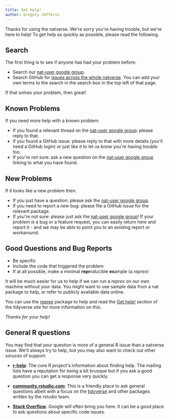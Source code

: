```yaml
---
title: Get help!
author: Gregory Jefferis
---
```


Thanks for using the natverse. We're sorry you're having trouble, but
we're here to help! To get help as quickly as possible, please read the following.

## Search
The first thing is to see if anyone has had your problem before:

* Search our [nat-user google group](https://groups.google.com/forum/#!forum/nat-user).
* Search GitHub for [issues across the whole natverse](https://github.com/search?q=user%3Anatverse&type=Issues). 
  You can add your own terms to the search in the search box in the top left of that page.

If that solves your problem, then great! 

## Known Problems
If you need more help with a known problem:

* If you found a relevant thread on the [nat-user google group](https://groups.google.com/forum/#!forum/nat-user):
  please reply to that. 
* If you found a GitHub issue:
  please reply to that with more details (you'll need a GitHub login) or just _like_ it to let us know you're having trouble too.
* If you're not sure:
  ask a new question on the [nat-user google group](https://groups.google.com/forum/#!forum/nat-user)
  linking to what you have found.


## New Problems
If it looks like a new problem then:

* If you just have a question:
  please ask the [nat-user google group](https://groups.google.com/forum/#!forum/nat-user).
* If you need to report a *new* bug:
  please file a GitHub issue for the relevant package.
* If you're not sure:
  please just ask the [nat-user google group](https://groups.google.com/forum/#!forum/nat-user)! If your 
  problem _is_ a bug or a feature request, you can easily return here and 
  report it - and we may be able to point you to an existing report or workaround.

## Good Questions and Bug Reports

* Be specific
* Include the code that triggered the problem
* If at all possible, make a minimal **repr**oducible **ex**ample (a *reprex*)

It will be much easier for us to help if we can run a *reprex* on 
our own machine without your data. You might want to use sample data 
from a nat package to help, or refer to publicly available data online.

You can use the [reprex](https://reprex.tidyverse.org/) package to help 
and read the [Get help!](https://www.tidyverse.org/help/)
section of the tidyverse site for more information on this.

*Thanks for your help!*

## General R questions 

You may find that your question is more of a general R issue than a natverse
issue. We'll always try to help, but you may also want to check out other soruces of support:

* [__r-help__](https://www.r-project.org/help.html): The core R project's information about
  finding help. The mailing lists have a reputation for being a bit brusque but if you ask
  a good question you can get a response very quickly.

* [__community.rstudio.com__](http://community.rstudio.com): This is a friendly
  place to ask general questions albeit with a focus on the [tidyverse](https://www.tidyverse.org)
  and other packages written by the rstudio team.
  
* [__Stack Overflow__](https://stackoverflow.com). Google will often bring you here. It can 
  be a good place to ask questions about specific code issues.
